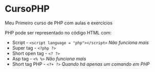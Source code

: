 # CursoPHP
 Meu Primeiro curso de PHP com aulas e exercícios


 PHP pode ser representado no código HTML com:
 * Script - `<script language = "php"></script>` *Não funciona mais*
 * Super tag - `<?php ?>` 
 * Short open tag - `<? ?>`
 * Asp tag - `<% %>` *Não funciona mais*
 * Short tag PHP - `<?+ ?>` *Quando há apenas um comando em PHP*

 

